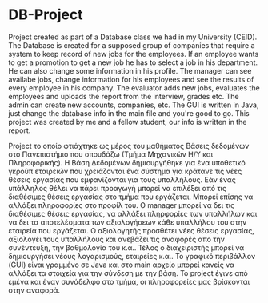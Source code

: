 # DB-Project
Project created as part of a Database class we had in my University (CEID). 
The Database is created for a supposed group of companies that require a system to keep record of new jobs for the employees.
If an employee wants to get a promotion to get a new job he has to select a job in his department. He can also change some information
in his profile. The manager can see availabe jobs, change information for his employees and see the results of every employee in his company.
The evaluator adds new jobs, evaluates the employees and uploads the report from the interview, grades etc. The admin can create new accounts, 
companies, etc.
The GUI is written in Java, just change the database info in the main file and you're good to go.
This project was created by me and a fellow student, our info is written in the report.

Project το οποίο φτιάχτηκε ως μέρος του μαθήματος Βάσεις δεδομένων στο Πανεπιστήμιο που σπουδάζω (Τμήμα Μηχανικών Η/Υ και Πληροφορικής).
Η Βάση Δεδομένων δημιουργήθηκε για ένα υποθετικό γκρούπ εταιρειών που χρειάζονται ένα σύστημα για κράτανε τις νέες θέσεις εργασίας που εμφανίζονται
για τους υπαλλήλους. Εάν ένας υπάλληλος θέλει να πάρει προαγωγή μπορεί να επιλέξει από τις διαθέσιμες θέσεις εργασίας στο τμήμα που εργάζεται. Μπορεί 
επίσης να αλλάξει πληροφορίες στο προφίλ του. Ο manager μπορεί να δει τις διαθέσιμες θέσεις εργασίας, να αλλάξει πληρφορίες των υπαλλήλων και να δει τα
αποτελέσματα των αξιολογήσεων κάθε υπαλλήλου του στην εταιρεία που εργάζεται. Ο αξιολογητής προσθέτει νέες θέσεις εργασίας, αξιολογέι τους υπαλλήλους και
ανεβάζει τις αναφορές απο την συνέντευξη, την βαθμολογία του κ.α..  Τέλος ο διαχειριστής μπορεί να δημιουργήσει νέους λογαρισμούς, εταιρείες κ.α.. 
Το γραφικό περιβάλλον (GUI) είναι γραμμένο σε Java και στο main αρχείο μπορεί κανείς να αλλάξει τα στοιχεία για την σύνδεση με την βάση. 
Το project έγινε από εμένα και έναν συνάδελφο στο τμήμα, οι πληροφορείες μας βρίσκονται στην αναφορά.
